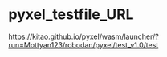 # pyxel_testfile_URL

https://kitao.github.io/pyxel/wasm/launcher/?run=Mottyan123/robodan/pyxel/test_v1.0/test
